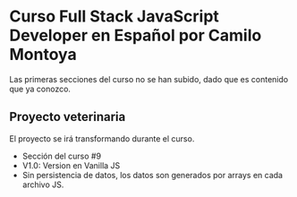 # Curso Full Stack JavaScript Developer en Español por Camilo Montoya

Las primeras secciones del curso no se han subido, dado que es contenido que ya conozco.

## Proyecto veterinaria

El proyecto se irá transformando durante el curso.

- Sección del curso #9
- V1.0: Version en Vanilla JS
- Sin persistencia de datos, los datos son generados por arrays en cada archivo JS.
